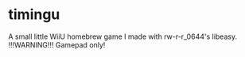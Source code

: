 # timingu
A small little WiiU homebrew game I made with rw-r-r_0644's libeasy.
!!!WARNING!!! Gamepad only!
